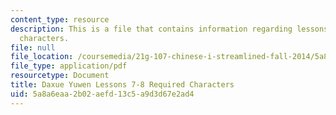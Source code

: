 ```yaml
---
content_type: resource
description: This is a file that contains information regarding lessons 7-8 required
  characters.
file: null
file_location: /coursemedia/21g-107-chinese-i-streamlined-fall-2014/5a8a6eaa2b02aefd13c5a9d3d67e2ad4_MIT21G_107F14_L7and8Req.pdf
file_type: application/pdf
resourcetype: Document
title: Daxue Yuwen Lessons 7-8 Required Characters
uid: 5a8a6eaa-2b02-aefd-13c5-a9d3d67e2ad4
---
```

